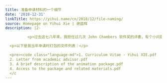 ```yaml
---
title: 准备申请材料的一个细节
date: '2018-12-31'
linkTitle: https://yihui.name/cn/2018/12/file-naming/
source: Homepage on Yihui Xie | 谢益辉
description: |2-

          <p>过去这七八年来，我担任过几次 John Chambers 软件奖的评委，有个小问题我觉得有必要单独拎出来说一下，就是文件命名。这是一个很细节的问题，但我可以厚着脸皮自夸一下，迄今为止我还没看到过一个申请者像我当年那样在这个问题上用心。根据网站上的要求，申请者需要准备一系列电子版材料，而我通常看到的就是一堆乱糟糟命名或命名时惜字如金的 PDF 文件，让我作为评委不知道该先看哪个。有时候同一份文档需要看几遍，所以第一次点过看完之后，第二次想再看一遍时，经常不知道哪个文件是我要看的，又得猜或试。</p>

  <p>以下是我当年申请时打包的文件列表：</p>

  <pre><code class="language-md">1. Curriculum Vitae - Yihui XIE.pdf
  2. Letter from academic advisor.pdf
  3. A brief description of the animation package.pdf
  4. Access to the package and related materials.pdf
  </c
---
```


